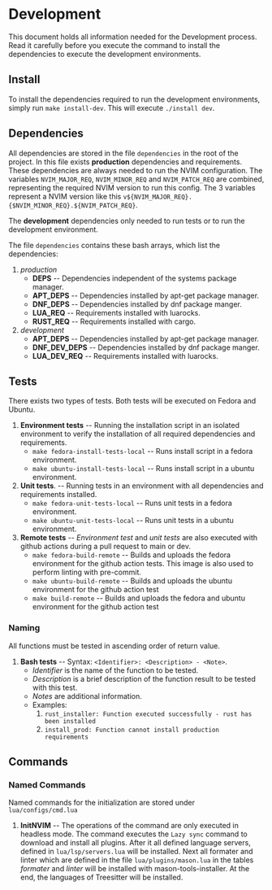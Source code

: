 # Development

This document holds all information needed for the Development process. Read it
carefully before you execute the command to install the dependencies to execute
the development environments.

## Install

To install the dependencies required to run the development environments,
simply run `make install-dev`. This will execute `./install dev`.

## Dependencies

All dependencies are stored in the file `dependencies` in the root of the
project. In this file exists **production** dependencies and requirements.
These dependencies are always needed to run the NVIM configuration.
The variables `NVIM_MAJOR_REQ`, `NVIM_MINOR_REQ` and `NVIM_PATCH_REQ`
are combined, representing the required NVIM version to run this config.
The 3 variables represent a NVIM version like this
`v${NVIM_MAJOR_REQ}.{$NVIM_MINOR_REQ}.${NVIM_PATCH_REQ}`.

The **development** dependencies only needed to run tests or to run the
development environment.

The file `dependencies` contains these bash arrays, which list the
dependencies:

1. *production*
   - **DEPS** -- Dependencies independent of the systems package manager.
   - **APT_DEPS** -- Dependencies installed by apt-get package manager.
   - **DNF_DEPS** -- Dependencies installed by dnf package manger.
   - **LUA_REQ** -- Requirements installed with luarocks.
   - **RUST_REQ** -- Requirements installed with cargo.
2. *development*
   - **APT_DEPS** -- Dependencies installed by apt-get package manager.
   - **DNF_DEV_DEPS** -- Dependencies installed by dnf package manger.
   - **LUA_DEV_REQ** -- Requirements installed with luarocks.

## Tests

There exists two types of tests. Both tests will be executed on Fedora and
Ubuntu.

1. **Environment tests** -- Running the installation script in an isolated
   environment to verify the installation of all required dependencies and
   requirements.
   - `make fedora-install-tests-local` -- Runs install script in a fedora
     environment.
   - `make ubuntu-install-tests-local` -- Runs install script in a ubuntu
     environment.
2. **Unit tests**. -- Running tests in an environment with all dependencies
   and requirements installed.
   - `make fedora-unit-tests-local` -- Runs unit tests in a fedora
     environment.
   - `make ubuntu-unit-tests-local` -- Runs unit tests in a ubuntu
     environment.
3. **Remote tests** -- *Environment test* and *unit tests* are also executed
   with github actions during a pull request to main or dev.
   - `make fedora-build-remote` -- Builds and uploads the fedora environment
     for the github action tests. This image is also used to perform linting
     with pre-commit.
   - `make ubuntu-build-remote` -- Builds and uploads the ubuntu environment
     for the github action test
   - `make build-remote` -- Builds and uploads the fedora and ubuntu
     environment for the github action test

### Naming

All functions must be tested in ascending order of return value.

1. **Bash tests** -- Syntax: `<Identifier>: <Description> - <Note>`.
   - *Identifier* is the name of the function to be tested.
   - *Description* is a brief description of the function result to be tested
     with this test.
   - *Notes* are additional information.
   - Examples:
     1. `rust_installer: Function executed successfully - rust has been installed`
     2. `install_prod: Function cannot install production requirements`

## Commands

### Named Commands

Named commands for the initialization are stored under `lua/configs/cmd.lua`

1. **InitNVIM** -- The operations of the command are only executed in headless
   mode. The command executes the `Lazy sync` command to download and install
   all plugins. After it all defined language servers, defined in
   `lua/lsp/servers.lua` will be installed. Next all formater and linter which
   are defined in the file `lua/plugins/mason.lua` in the tables *formater*
   and *linter* will be installed with mason-tools-installer. At the end, the
   languages of Treesitter will be installed.
